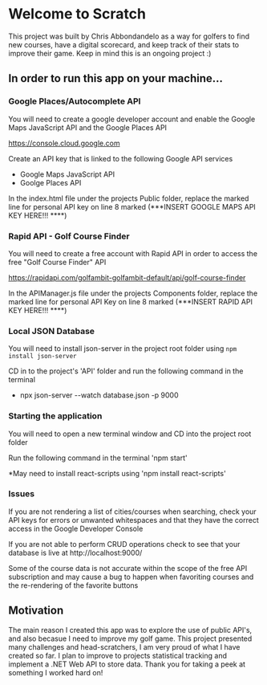 # Welcome to Scratch

This project was built by Chris Abbondandelo as a way for golfers to find new courses, have a digital scorecard, and keep track of their stats to improve their game. Keep in mind this is an ongoing project :)

## In order to run this app on your machine...

### Google Places/Autocomplete API
You will need to create a google developer account and enable the Google Maps JavaScript API and the Google Places API

https://console.cloud.google.com

Create an API key that is linked to the following Google API services
- Google Maps JavaScript API
- Goolge Places API

In the index.html file under the projects Public folder, replace the marked line for personal API key on line 8 marked (***INSERT GOOGLE MAPS API KEY HERE!!! ****)

### Rapid API - Golf Course Finder
You will need to create a free account with Rapid API in order to access the free "Golf Course Finder" API

https://rapidapi.com/golfambit-golfambit-default/api/golf-course-finder

In the APIManager.js file under the projects Components folder, replace the marked line for personal API Key on line 8 marked (***INSERT RAPID API KEY HERE!!! ****)

### Local JSON Database
You will need to install json-server in the project root folder using `npm install json-server`

CD in to the project's 'API' folder and run the following command in the terminal
- npx json-server --watch database.json -p 9000

### Starting the application
You will need to open a new terminal window and CD into the project root folder

Run the following command in the terminal 'npm start'

*May need to install react-scripts using 'npm install react-scripts'

### Issues
If you are not rendering a list of cities/courses when searching, check your API keys for errors or unwanted whitespaces and that they have the correct access in the Google Developer Console

If you are not able to perform CRUD operations check to see that your database is live at http://localhost:9000/

Some of the course data is not accurate within the scope of the free API subscription and may cause a bug to happen when favoriting courses and the re-rendering of the favorite buttons

## Motivation
The main reason I created this app was to explore the use of public API's, and also becasue I need to improve my golf game.  This project presented many challenges and head-scratchers, I am very proud of what I have created so far. I plan to improve to projects statistical tracking and implement a .NET Web API to store data. Thank you for taking a peek at something I worked hard on!
